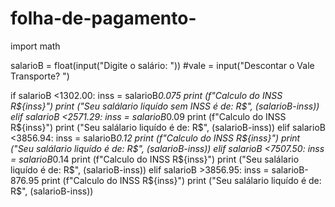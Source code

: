 # folha-de-pagamento-
import math

salarioB = float(input("Digite o salário: "))
#vale =  input("Descontar o Vale Transporte? ")

if salarioB <1302.00:
    inss = salarioB*0.075
    print (f"Calculo do INSS R${inss}")
    print ("Seu salálario liquído sem INSS é de: R$", (salarioB-inss))
elif salarioB <2571.29:
    inss = salarioB*0.09
    print (f"Calculo do INSS R${inss}")
    print ("Seu salálario liquído é de: R$", (salarioB-inss))
elif salarioB <3856.94:
    inss = salarioB*0.12
    print (f"Calculo do INSS R${inss}")
    print ("Seu salálario liquído é de: R$", (salarioB-inss))
elif salarioB <7507.50:
    inss = salarioB*0.14
    print (f"Calculo do INSS R${inss}")
    print ("Seu salálario liquído é de: R$", (salarioB-inss))
elif salarioB >3856.95:
    inss = salarioB-876.95
    print (f"Calculo do INSS R${inss}")
    print ("Seu salálario liquído é de: R$", (salarioB-inss))
